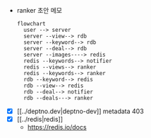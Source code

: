 - ranker 초안 메모
  ```mermaid
  flowchart
    user --> server
    server --view--> rdb
    server --keyword--> rdb
    server --deal--> rdb
    server --images----> redis
    redis --keywords--> notifier
    redis --views--> ranker
    redis --keywords--> ranker
    rdb --keyword--> redis
    rdb --view--> redis
    rdb --deal--> notifier
    rdb --deals---> ranker
  ``` 
- [X] [[../deptno.dev|deptno-dev]] metadata 403
- [X] [[../redis|redis]]
  + https://redis.io/docs

